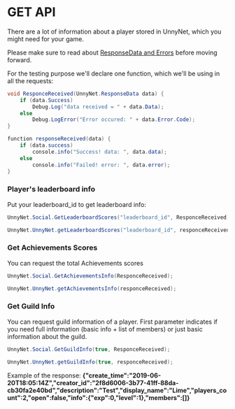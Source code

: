 # GET API

There are a lot of information about a player stored in UnnyNet, which you might need for your game.

Please make sure to read about [ResponseData and Errors](/requests/response_data) before moving forward.

For the testing purpose we'll declare one function, which we'll be using in all the requests:

```csharp fct_label="Unity"
void ResponceReceived(UnnyNet.ResponseData data) {
    if (data.Success)
        Debug.Log("data received = " + data.Data);
    else
        Debug.LogError("Error occured: " + data.Error.Code);
}
```

```csharp fct_label="JavaScript"
function responseReceived(data) {
    if (data.success)
        console.info("Success! data: ", data.data);            
    else
        console.info("Failed! error: ", data.error);
}
```

### Player's leaderboard info

Put your leaderboard_id to get leaderboard info:

```csharp fct_label="Unity"
UnnyNet.Social.GetLeaderboardScores("leaderboard_id", ResponceReceived);
```

```csharp fct_label="JavaScript"
UnnyNet.UnnyNet.getLeaderboardScores("leaderboard_id", responceReceived);
```

### Get Achievements Scores
You can request the total Achievements scores

```csharp fct_label="Unity"
UnnyNet.Social.GetAchievementsInfo(ResponceReceived);
```

```csharp fct_label="JavaScript"
UnnyNet.UnnyNet.getAchievementsInfo(responceReceived);
```


### Get Guild Info

You can request guild information of a player. First parameter indicates if you need full information (basic info + list of members) or just basic information about the guild.

```csharp fct_label="Unity"
UnnyNet.Social.GetGuildInfo(true, ResponceReceived);
```

```csharp fct_label="JavaScript"
UnnyNet.UnnyNet.getGuildInfo(true, responceReceived);
```

Example of the response:  **{"create_time":"2019-06-20T18:05:14Z","creator_id":"2f8d6006-3b77-41ff-88da-cb30fa2e40bd","description":"Test","display_name":"Lime","players_count":2,"open":false,"info":{"exp":0,"level":1},"members":[]}** 
